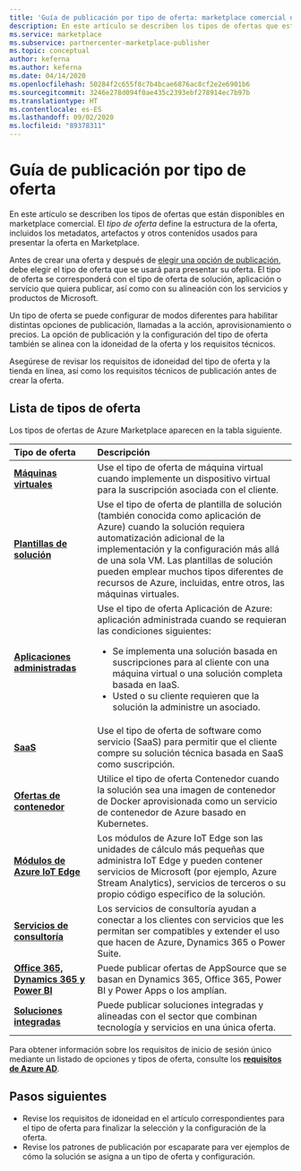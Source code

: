 ```yaml
---
title: 'Guía de publicación por tipo de oferta: marketplace comercial de Microsoft'
description: En este artículo se describen los tipos de ofertas que están disponibles en marketplace comercial de Microsoft.
ms.service: marketplace
ms.subservice: partnercenter-marketplace-publisher
ms.topic: conceptual
author: keferna
ms.author: keferna
ms.date: 04/14/2020
ms.openlocfilehash: 50284f2c655f8c7b4bcae6876ac8cf2e2e6901b6
ms.sourcegitcommit: 3246e278d094f0ae435c2393ebf278914ec7b97b
ms.translationtype: HT
ms.contentlocale: es-ES
ms.lasthandoff: 09/02/2020
ms.locfileid: "89378311"
---
```

# <a name="publishing-guide-by-offer-type"></a>Guía de publicación por tipo de oferta

En este artículo se describen los tipos de ofertas que están disponibles en marketplace comercial. El *tipo de oferta* define la estructura de la oferta, incluidos los metadatos, artefactos y otros contenidos usados para presentar la oferta en Marketplace.

Antes de crear una oferta y después de [elegir una opción de publicación](determine-your-listing-type.md), debe elegir el tipo de oferta que se usará para presentar su oferta. El tipo de oferta se corresponderá con el tipo de oferta de solución, aplicación o servicio que quiera publicar, así como con su alineación con los servicios y productos de Microsoft.

Un tipo de oferta se puede configurar de modos diferentes para habilitar distintas opciones de publicación, llamadas a la acción, aprovisionamiento o precios. La opción de publicación y la configuración del tipo de oferta también se alinea con la idoneidad de la oferta y los requisitos técnicos.

Asegúrese de revisar los requisitos de idoneidad del tipo de oferta y la tienda en línea, así como los requisitos técnicos de publicación antes de crear la oferta.

## <a name="list-of-offer-types"></a>Lista de tipos de oferta

Los tipos de ofertas de Azure Marketplace aparecen en la tabla siguiente.

| **Tipo de oferta**    | **Descripción**  |
| :------------------- | :-------------------|
| [**Máquinas virtuales**](./marketplace-virtual-machines.md) | Use el tipo de oferta de máquina virtual cuando implemente un dispositivo virtual para la suscripción asociada con el cliente. |
| [**Plantillas de solución**](./marketplace-solution-templates.md) | Use el tipo de oferta de plantilla de solución (también conocida como aplicación de Azure) cuando la solución requiera automatización adicional de la implementación y la configuración más allá de una sola VM. Las plantillas de solución pueden emplear muchos tipos diferentes de recursos de Azure, incluidas, entre otros, las máquinas virtuales.  |
| [**Aplicaciones administradas**](./marketplace-managed-apps.md) | Use el tipo de oferta Aplicación de Azure: aplicación administrada cuando se requieran las condiciones siguientes: <br> <ul> <li> Se implementa una solución basada en suscripciones para al cliente con una máquina virtual o una solución completa basada en IaaS. </li> <li>Usted o su cliente requieren que la solución la administre un asociado. </li> <ul> |
| [**SaaS**](plan-saas-offer.md) | Use el tipo de oferta de software como servicio (SaaS) para permitir que el cliente compre su solución técnica basada en SaaS como suscripción. |
| [**Ofertas de contenedor**](./marketplace-containers.md) | Utilice el tipo de oferta Contenedor cuando la solución sea una imagen de contenedor de Docker aprovisionada como un servicio de contenedor de Azure basado en Kubernetes. |
| [**Módulos de Azure IoT Edge**](./iot-edge-module.md) | Los módulos de Azure IoT Edge son las unidades de cálculo más pequeñas que administra IoT Edge y pueden contener servicios de Microsoft (por ejemplo, Azure Stream Analytics), servicios de terceros o su propio código específico de la solución. |
| [**Servicios de consultoría**](./consulting-services.md) | Los servicios de consultoría ayudan a conectar a los clientes con servicios que les permitan ser compatibles y extender el uso que hacen de Azure, Dynamics 365 o Power Suite.|
| [**Office 365, Dynamics 365 y Power BI**](./appsource-offer-publishing-guide.md) | Puede publicar ofertas de AppSource que se basan en Dynamics 365, Office 365, Power BI y Power Apps o los amplían.|
| [**Soluciones integradas**](./integrated-solutions-for-publishers.md) | Puede publicar soluciones integradas y alineadas con el sector que combinan tecnología y servicios en una única oferta.|

Para obtener información sobre los requisitos de inicio de sesión único mediante un listado de opciones y tipos de oferta, consulte los [**requisitos de Azure AD**](./enable-appsource-marketplace-using-azure-ad.md).

## <a name="next-steps"></a>Pasos siguientes

- Revise los requisitos de idoneidad en el artículo correspondientes para el tipo de oferta para finalizar la selección y la configuración de la oferta.
- Revise los patrones de publicación por escaparate para ver ejemplos de cómo la solución se asigna a un tipo de oferta y configuración.
